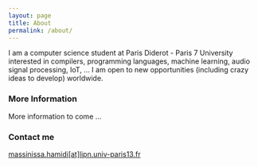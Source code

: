 ```yaml
---
layout: page
title: About
permalink: /about/
---
```


I am a computer science student at Paris Diderot - Paris 7 University interested in compilers, programming languages, machine learning, audio signal processing, IoT, ... I am open to new opportunities (including crazy ideas to develop) worldwide.

### More Information

More information to come ...

### Contact me

[massinissa.hamidi[at]lipn.univ-paris13.fr](mailto:massinissa.hamidi@lipn.univ-paris13.fr)
